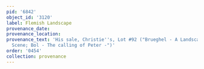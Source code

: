 ```yaml
---
pid: '6842'
object_id: '3120'
label: Flemish Landscape
provenance_date:
provenance_location:
provenance_text: 'His sale, Christie''s, Lot #92 ("Brueghel - A Landscape; and a river
  Scene; Bol - The calling of Peter -")'
order: '0454'
collection: provenance
---
```

